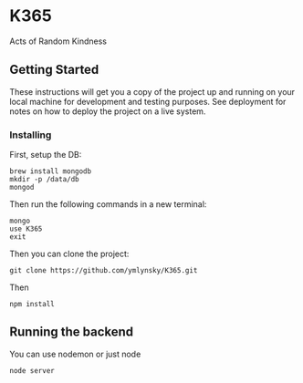 # K365

Acts of Random Kindness

## Getting Started

These instructions will get you a copy of the project up and running on your local machine for development and testing purposes. See deployment for notes on how to deploy the project on a live system.


### Installing

First, setup the DB:

```
brew install mongodb
mkdir -p /data/db
mongod
```

Then run the following commands in a new terminal:
```
mongo
use K365
exit
```

Then you can clone the project:
```
git clone https://github.com/ymlynsky/K365.git
```

Then

```
npm install
```

## Running the backend

You can use nodemon or just node

```
node server
```
